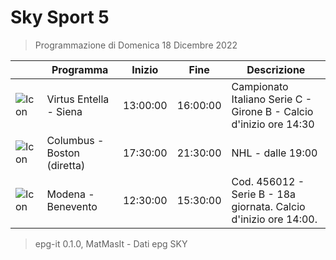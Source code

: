 # Sky Sport 5
> Programmazione di Domenica 18 Dicembre 2022

||Programma|Inizio|Fine|Descrizione|
|---|---|---|---|---|
|![Icon](https://guidatv.sky.it/uuid/83f5e493-e118-4267-b141-56058acefbf0/cover?md5ChecksumParam=06067ab1dc5a75ea95043b9dbf0c4baf)|Virtus Entella - Siena|13:00:00|16:00:00|Campionato Italiano Serie C - Girone B - Calcio d&#039;inizio ore 14:30
|![Icon](https://guidatv.sky.it/uuid/7202a24a-e220-452e-8d04-3ff6e6f08593/cover?md5ChecksumParam=d81351876a00819c2f4131f1a2610706)|Columbus - Boston (diretta)|17:30:00|21:30:00|NHL - dalle 19:00
|![Icon](https://guidatv.sky.it/uuid/559fd978-8a9b-4213-b7e2-5e5a2b980118/cover?md5ChecksumParam=c33cd1cc957330ea7c3a4aadfdc55fcc)|Modena - Benevento|12:30:00|15:30:00|Cod. 456012 - Serie B - 18a giornata. Calcio d&#039;inizio ore 14:00.



 > epg-it 0.1.0, MatMasIt - Dati epg SKY